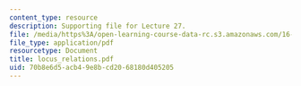 ```yaml
---
content_type: resource
description: Supporting file for Lecture 27.
file: /media/https%3A/open-learning-course-data-rc.s3.amazonaws.com/16-13-aerodynamics-of-viscous-fluids-fall-2003/70b8e6d5acb49e8bcd2068180d405205_locus_relations.pdf
file_type: application/pdf
resourcetype: Document
title: locus_relations.pdf
uid: 70b8e6d5-acb4-9e8b-cd20-68180d405205
---
```

